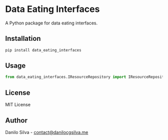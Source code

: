 # Data Eating Interfaces

A Python package for data eating interfaces.

## Installation

```bash
pip install data_eating_interfaces
```

## Usage

```python
from data_eating_interfaces.IResourceRepository import IResourceRepository
```

## License

MIT License

## Author

Danilo Silva - contact@danilocgsilva.me